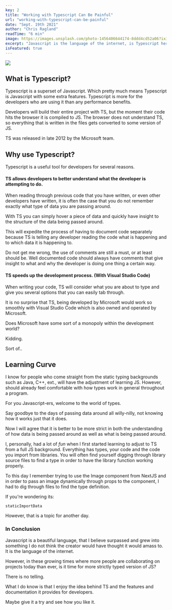 ```yaml
---
key: 2
title: "Working with Typescript Can Be Painful"
url: "working-with-typescript-can-be-painful"
date: "Sept. 19th 2021"
author: "Chris Ragland"
readTime: "6 min"
image: https://images.unsplash.com/photo-1456406644174-8ddd4cd52a06?ixid=MnwxMjA3fDB8MHxwaG90by1wYWdlfHx8fGVufDB8fHx8&ixlib=rb-1.2.1&auto=format&fit=crop&w=2048&q=80
excerpt: "Javascript is the language of the internet, is Typescript here to change the game forever?"
isFeatured: true
---
```


<div>
<img width={1080} height={720} src={https://images.unsplash.com/photo-1456406644174-8ddd4cd52a06?ixid=MnwxMjA3fDB8MHxwaG90by1wYWdlfHx8fGVufDB8fHx8&ixlib=rb-1.2.1&auto=format&fit=crop&w=2048&q=80}>
</div>

## What is Typescript?

Typescript is a superset of Javascript. Which pretty much means Typescript is Javascript with some extra features. Typescript is more for the developers who are using it than any performance benefits.

Developers will build their entire project with TS, but the moment their code hits the browser it is compiled to JS. The browser does not understand TS, so everything that is written in the files gets converted to some version of JS.

TS was released in late 2012 by the Microsoft team.

## Why use Typescript?

Typescript is a useful tool for developers for several reasons.

#### TS allows developers to better understand what the developer is attempting to do.

When reading through previous code that you have written, or even other developers have written, it is often the case that you do not remember exactly what type of data you are passing around.

With TS you can simply hover a piece of data and quickly have insight to the structure of the data being passed around.

This will expedite the process of having to document code separately because TS is telling any developer reading the code what is happening and to which data it is happening to.

Do not get me wrong, the use of comments are still a must, or at least should be. Well documented code should always have comments that give insight to what and why the developer is doing one thing a certain way.

#### TS speeds up the development process. (With Visual Studio Code)

When writing your code, TS will consider what you are about to type and give you several options that you can easily tab through.

It is no surprise that TS, being developed by Microsoft would work so smoothly with Visual Studio Code which is also owned and operated by Microsoft.

Does Microsoft have some sort of a monopoly within the development world?

Kidding.

Sort of..

## Learning Curve

I know for people who come straight from the static typing backgrounds such as Java, C++, ext., will have the adjustment of learning JS. However, should already feel comfortable with how types work in general throughout a program.

For you Javascript-ers, welcome to the world of types.

Say goodbye to the days of passing data around all willy-nilly, not knowing how it works just that it does.

Now I will agree that it is better to be more strict in both the understanding of how data is being passed around as well as what is being passed around.

I, personally, had a lot of _fun_ when I first started learning to adjust to TS from a full JS background. Everything has types, your code and the code you import from libraries. You will often find yourself digging through library source files to find a type in order to have the library function working properly.

To this day I remember trying to use the Image component from NextJS and in order to pass an image dynamically through props to the component, I had to dig through files to find the type definition.

If you're wondering its:

`staticImportData`

However, that is a topic for another day.

### In Conclusion

Javascript is a beautiful language, that I believe surpassed and grew into something I do not think the creator would have thought it would amass to. It is the language of the internet.

However, in these growing times where more people are collaborating on projects today than ever, is it time for more strictly typed version of JS?

There is no telling.

What I do know is that I enjoy the idea behind TS and the features and documentation it provides for developers.

Maybe give it a try and see how you like it.
